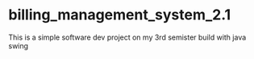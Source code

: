 # billing_management_system_2.1
This is a simple software dev project on my 3rd semister build with java swing
